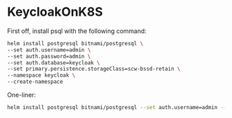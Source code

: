 # KeycloakOnK8S

First off, install psql with the following command:

```bash
helm install postgresql bitnami/postgresql \
--set auth.username=admin \
--set auth.password=admin \
--set auth.database=keycloak \
--set primary.persistence.storageClass=scw-bssd-retain \
--namespace keycloak \
--create-namespace
```

One-liner:

```bash
helm install postgresql bitnami/postgresql --set auth.username=admin --set auth.password=admin --set auth.database=keycloak --set primary.persistence.storageClass=scw-bssd-retain --namespace keycloak --create-namespace
```